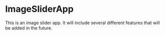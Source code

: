 # ImageSliderApp
This is an image slider app. It will include several different features that will be added in the future. 
